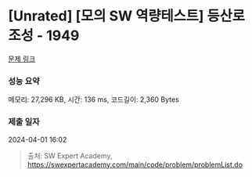 # [Unrated] [모의 SW 역량테스트] 등산로 조성 - 1949 

[문제 링크](https://swexpertacademy.com/main/code/problem/problemDetail.do?contestProbId=AV5PoOKKAPIDFAUq) 

### 성능 요약

메모리: 27,296 KB, 시간: 136 ms, 코드길이: 2,360 Bytes

### 제출 일자

2024-04-01 16:02



> 출처: SW Expert Academy, https://swexpertacademy.com/main/code/problem/problemList.do